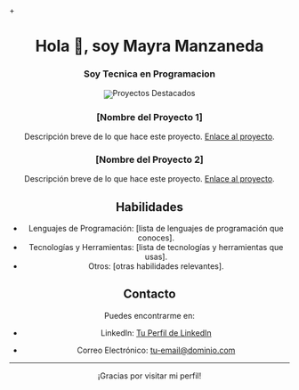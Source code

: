 +<h1 align="center">Hola 👋, soy Mayra Manzaneda</h1>
<h3 align="center">Soy Tecnica en Programacion</h3>

<div align="center">
<img src=[https://user-images.githubusercontent.com/105942321/204351273-ab309ea0-18f0-4bdb-ba2b-865bbecfee29.gif" align="center" style="width: 100%]
</div>  
 

-## Acerca de Mí

- 🌱 Actualmente estoy aprendiendo: [tema o tecnología que estás aprendiendo].
- 👯 Estoy buscando colaborar en: [tipo de proyectos o tecnologías].
- 🤔 Estoy buscando ayuda con: [temas en los que necesitas ayuda].
- 💬 Pregúntame sobre: [temas sobre los que puedes proporcionar ayuda].
- 📫 Cómo contactarme: [tu correo electrónico].
- ⚡ Dato curioso: [algún dato interesante sobre ti].

## Proyectos Destacados

### [Nombre del Proyecto 1]
Descripción breve de lo que hace este proyecto. [Enlace al proyecto](https://github.com/tuusuario/nombre-del-proyecto-1).

### [Nombre del Proyecto 2]
Descripción breve de lo que hace este proyecto. [Enlace al proyecto](https://github.com/tuusuario/nombre-del-proyecto-2).


## Habilidades

- Lenguajes de Programación: [lista de lenguajes de programación que conoces].
- Tecnologías y Herramientas: [lista de tecnologías y herramientas que usas].
- Otros: [otras habilidades relevantes].

## Contacto

Puedes encontrarme en:
- LinkedIn: [Tu Perfil de LinkedIn](https://www.linkedin.com/in/tu-usuario/)

- Correo Electrónico: [tu-email@dominio.com](mailto:tu-email@dominio.com)

---

¡Gracias por visitar mi perfil! 
